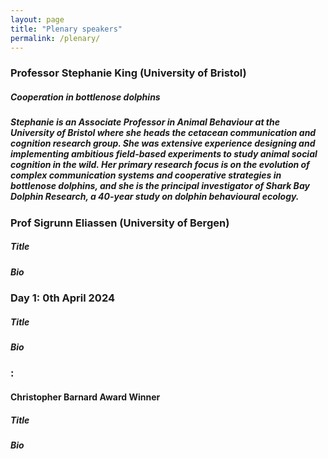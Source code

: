 ```yaml
---
layout: page
title: "Plenary speakers"
permalink: /plenary/
---
```

<h3>Professor Stephanie King (University of Bristol)</h3>
<h5>Cooperation in bottlenose dolphins</h5>
<h5>Stephanie is an Associate Professor in Animal Behaviour at the University of Bristol where she heads the cetacean communication and cognition research group. She  was extensive experience designing and implementing ambitious field-based experiments to study animal social cognition in the wild. Her primary research focus is on the evolution of complex communication systems and cooperative strategies in bottlenose dolphins, and she is the principal investigator of Shark Bay Dolphin Research, a 40-year study on dolphin behavioural ecology.</h5>



<h3>Prof Sigrunn Eliassen (University of Bergen) </h3>
<h5>Title</h5>
<h5>Bio</h5>

<h3>Day 1: 0th April 2024</h3>
<h5>Title</h5>
<h5>Bio</h5>

<h3>: </h3>
<h4>Christopher Barnard Award Winner</h4>
<h5>Title</h5>
<h5>Bio</h5>

